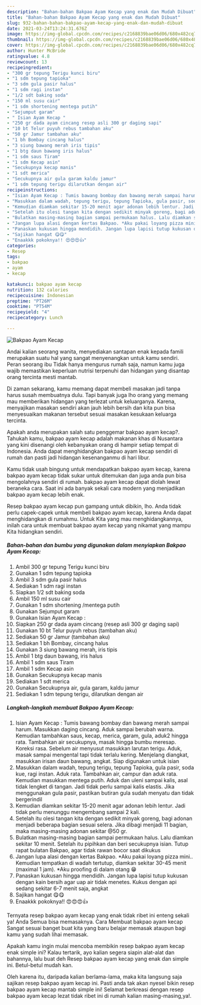 ```yaml
---
description: "Bahan-bahan Bakpao Ayam Kecap yang enak dan Mudah Dibuat"
title: "Bahan-bahan Bakpao Ayam Kecap yang enak dan Mudah Dibuat"
slug: 932-bahan-bahan-bakpao-ayam-kecap-yang-enak-dan-mudah-dibuat
date: 2021-03-24T13:24:31.676Z
image: https://img-global.cpcdn.com/recipes/c2168839bae06d06/680x482cq70/bakpao-ayam-kecap-foto-resep-utama.jpg
thumbnail: https://img-global.cpcdn.com/recipes/c2168839bae06d06/680x482cq70/bakpao-ayam-kecap-foto-resep-utama.jpg
cover: https://img-global.cpcdn.com/recipes/c2168839bae06d06/680x482cq70/bakpao-ayam-kecap-foto-resep-utama.jpg
author: Hunter McBride
ratingvalue: 4.8
reviewcount: 13
recipeingredient:
- "300 gr tepung Terigu kunci biru"
- "1 sdm tepung tapioka"
- "3 sdm gula pasir halus"
- "1 sdm ragi instan"
- "1/2 sdt baking soda"
- "150 ml susu cair"
- "1 sdm shortening mentega putih"
- "Sejumput garam"
- " Isian Ayam Kecap "
- "250 gr dada ayam cincang resep asli 300 gr daging sapi"
- "10 bt Telur puyuh rebus tambahan aku"
- "50 gr Jamur tambahan aku"
- "1 bh Bombay cincang halus"
- "3 siung bawang merah iris tipis"
- "1 btg daun bawang iris halus"
- "1 sdm saus Tiram"
- "1 sdm Kecap asin"
- "Secukupnya kecap manis"
- "1 sdt merica"
- "Secukupnya air gula garam kaldu jamur"
- "1 sdm tepung terigu dilarutkan dengan air"
recipeinstructions:
- "Isian Ayam Kecap : Tumis bawang bombay dan bawang merah sampai harum. Masukkan daging cincang. Aduk sampai berubah warna. Kemudian tambahkan saus, kecap, merica, garam, gula, aduk2 hingga rata. Tambahkan air secukupnya, masak hingga bumbu meresap. Koreksi rasa. Sebelum air menyusut masukkan larutan terigu. Aduk, masak sampai mengental tapi tidak terlalu kering. Menjelang diangkat, masukkan irisan daun bawang, angkat. Siap digunakan untuk isian"
- "Masukkan dalam wadah, tepung terigu, tepung Tapioka, gula pasir, soda kue, ragi instan. Aduk rata. Tambahkan air, campur dan aduk rata. Kemudian masukkan mentega putih. Aduk dan uleni sampai kalis, asal tidak lengket di tangan. Jadi tidak perlu sampai kalis elastis. Jika menggunakan gula pasir, pastikan butiran gula sudah menyatu dan tidak bergerindil"
- "Kemudian diamkan sekitar 15-20 menit agar adonan lebih lentur. Jadi tidak perlu menunggu mengembang sampai 2 kali."
- "Setelah itu olesi tangan kita dengan sedikit minyak goreng, bagi adonan menjadi beberapa bagian sesuai selera. Jika dibagi menjadi 11 bagian, maka masing-masing adonan sekitar @50 gr."
- "Bulatkan masing-masing bagian sampai permukaan halus. Lalu diamkan sekitar 10 menit. Setelah itu pipihkan dan beri secukupnya isian. Tutup rapat bulatan Bakpao, agar tidak rawan bocor saat dikukus"
- "Jangan lupa alasi dengan kertas Bakpao. *Aku pakai loyang pizza mini.. Kemudian tempatkan di wadah tertutup, diamkan sekitar 30-45 menit (maximal 1 jam). *Aku proofing di dalam otang 😁"
- "Panaskan kukusan hingga mendidih. Jangan lupa lapisi tutup kukusan dengan kain bersih agar uap air tidak menetes. Kukus dengan api sedang sekitar 6-7 menit saja, angkat"
- "Sajikan hangat 😋😋"
- "Enaakkk pokoknya!! 😍😍😍👍"
categories:
- Resep
tags:
- bakpao
- ayam
- kecap

katakunci: bakpao ayam kecap 
nutrition: 132 calories
recipecuisine: Indonesian
preptime: "PT26M"
cooktime: "PT54M"
recipeyield: "4"
recipecategory: Lunch

---
```



![Bakpao Ayam Kecap](https://img-global.cpcdn.com/recipes/c2168839bae06d06/680x482cq70/bakpao-ayam-kecap-foto-resep-utama.jpg)

Andai kalian seorang wanita, menyediakan santapan enak kepada famili merupakan suatu hal yang sangat menyenangkan untuk kamu sendiri. Peran seorang ibu Tidak hanya mengurus rumah saja, namun kamu juga wajib memastikan keperluan nutrisi terpenuhi dan hidangan yang disantap orang tercinta mesti mantab.

Di zaman  sekarang, kamu memang dapat membeli masakan jadi tanpa harus susah membuatnya dulu. Tapi banyak juga lho orang yang memang mau memberikan hidangan yang terlezat untuk keluarganya. Karena, menyajikan masakan sendiri akan jauh lebih bersih dan kita pun bisa menyesuaikan makanan tersebut sesuai masakan kesukaan keluarga tercinta. 



Apakah anda merupakan salah satu penggemar bakpao ayam kecap?. Tahukah kamu, bakpao ayam kecap adalah makanan khas di Nusantara yang kini disenangi oleh kebanyakan orang di hampir setiap tempat di Indonesia. Anda dapat menghidangkan bakpao ayam kecap sendiri di rumah dan pasti jadi hidangan kesenanganmu di hari libur.

Kamu tidak usah bingung untuk mendapatkan bakpao ayam kecap, karena bakpao ayam kecap tidak sukar untuk ditemukan dan juga anda pun bisa mengolahnya sendiri di rumah. bakpao ayam kecap dapat diolah lewat beraneka cara. Saat ini ada banyak sekali cara modern yang menjadikan bakpao ayam kecap lebih enak.

Resep bakpao ayam kecap pun gampang untuk dibikin, lho. Anda tidak perlu capek-capek untuk membeli bakpao ayam kecap, karena Anda dapat menghidangkan di rumahmu. Untuk Kita yang mau menghidangkannya, inilah cara untuk membuat bakpao ayam kecap yang nikamat yang mampu Kita hidangkan sendiri.

<!--inarticleads1-->

##### Bahan-bahan dan bumbu yang digunakan dalam menyiapkan Bakpao Ayam Kecap:

1. Ambil 300 gr tepung Terigu kunci biru
1. Gunakan 1 sdm tepung tapioka
1. Ambil 3 sdm gula pasir halus
1. Sediakan 1 sdm ragi instan
1. Siapkan 1/2 sdt baking soda
1. Ambil 150 ml susu cair
1. Gunakan 1 sdm shortening /mentega putih
1. Gunakan Sejumput garam
1. Gunakan  Isian Ayam Kecap :
1. Siapkan 250 gr dada ayam cincang (resep asli 300 gr daging sapi)
1. Gunakan 10 bt Telur puyuh rebus (tambahan aku)
1. Sediakan 50 gr Jamur (tambahan aku)
1. Sediakan 1 bh Bombay, cincang halus
1. Gunakan 3 siung bawang merah, iris tipis
1. Ambil 1 btg daun bawang, iris halus
1. Ambil 1 sdm saus Tiram
1. Ambil 1 sdm Kecap asin
1. Gunakan Secukupnya kecap manis
1. Sediakan 1 sdt merica
1. Gunakan Secukupnya air, gula garam, kaldu jamur
1. Sediakan 1 sdm tepung terigu, dilarutkan dengan air




<!--inarticleads2-->

##### Langkah-langkah membuat Bakpao Ayam Kecap:

1. Isian Ayam Kecap : Tumis bawang bombay dan bawang merah sampai harum. Masukkan daging cincang. Aduk sampai berubah warna. Kemudian tambahkan saus, kecap, merica, garam, gula, aduk2 hingga rata. Tambahkan air secukupnya, masak hingga bumbu meresap. Koreksi rasa. Sebelum air menyusut masukkan larutan terigu. Aduk, masak sampai mengental tapi tidak terlalu kering. Menjelang diangkat, masukkan irisan daun bawang, angkat. Siap digunakan untuk isian
1. Masukkan dalam wadah, tepung terigu, tepung Tapioka, gula pasir, soda kue, ragi instan. Aduk rata. Tambahkan air, campur dan aduk rata. Kemudian masukkan mentega putih. Aduk dan uleni sampai kalis, asal tidak lengket di tangan. Jadi tidak perlu sampai kalis elastis. Jika menggunakan gula pasir, pastikan butiran gula sudah menyatu dan tidak bergerindil
1. Kemudian diamkan sekitar 15-20 menit agar adonan lebih lentur. Jadi tidak perlu menunggu mengembang sampai 2 kali.
1. Setelah itu olesi tangan kita dengan sedikit minyak goreng, bagi adonan menjadi beberapa bagian sesuai selera. Jika dibagi menjadi 11 bagian, maka masing-masing adonan sekitar @50 gr.
1. Bulatkan masing-masing bagian sampai permukaan halus. Lalu diamkan sekitar 10 menit. Setelah itu pipihkan dan beri secukupnya isian. Tutup rapat bulatan Bakpao, agar tidak rawan bocor saat dikukus
1. Jangan lupa alasi dengan kertas Bakpao. *Aku pakai loyang pizza mini.. Kemudian tempatkan di wadah tertutup, diamkan sekitar 30-45 menit (maximal 1 jam). *Aku proofing di dalam otang 😁
1. Panaskan kukusan hingga mendidih. Jangan lupa lapisi tutup kukusan dengan kain bersih agar uap air tidak menetes. Kukus dengan api sedang sekitar 6-7 menit saja, angkat
1. Sajikan hangat 😋😋
1. Enaakkk pokoknya!! 😍😍😍👍




Ternyata resep bakpao ayam kecap yang enak tidak ribet ini enteng sekali ya! Anda Semua bisa memasaknya. Cara Membuat bakpao ayam kecap Sangat sesuai banget buat kita yang baru belajar memasak ataupun bagi kamu yang sudah lihai memasak.

Apakah kamu ingin mulai mencoba membikin resep bakpao ayam kecap enak simple ini? Kalau tertarik, ayo kalian segera siapin alat-alat dan bahannya, lalu buat deh Resep bakpao ayam kecap yang enak dan simple ini. Betul-betul mudah kan. 

Oleh karena itu, daripada kalian berlama-lama, maka kita langsung saja sajikan resep bakpao ayam kecap ini. Pasti anda tak akan nyesel bikin resep bakpao ayam kecap mantab simple ini! Selamat berkreasi dengan resep bakpao ayam kecap lezat tidak ribet ini di rumah kalian masing-masing,ya!.

